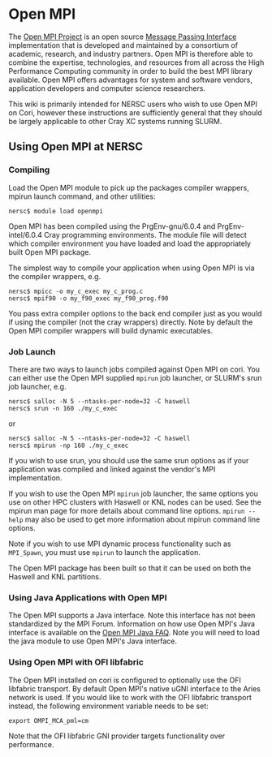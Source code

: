 # Open MPI

The [Open MPI Project](https://www.open-mpi.org/) is an open source [Message Passing Interface](https://www.mpi-forum.org/) implementation that is developed and maintained by a consortium of academic, research, and industry partners. Open MPI is therefore able to combine the expertise, technologies, and resources from all across the High Performance Computing community in order to build the best MPI library available. Open MPI offers advantages for system and software vendors, application developers and computer science researchers.

This wiki is primarily intended for NERSC users who wish to use Open MPI on Cori, however these instructions are sufficiently general that they should be largely applicable to other Cray XC systems running SLURM.

## Using Open MPI at NERSC

### Compiling

Load the Open MPI module to pick up the packages compiler wrappers, mpirun launch command, and other utilities:

```shell
nersc$ module load openmpi
```

Open MPI has been compiled using the PrgEnv-gnu/6.0.4 and PrgEnv-intel/6.0.4 Cray programming environments.  The module file
will detect which compiler environment you have loaded and load the appropriately built Open MPI package.

The simplest way to compile your application when using Open MPI is via the compiler wrappers, e.g.

```shell
nersc$ mpicc -o my_c_exec my_c_prog.c
nersc$ mpif90 -o my_f90_exec my_f90_prog.f90
```

You pass extra compiler options to the back end compiler just as you would if using the compiler (not the cray wrappers) directly.  Note by default the Open MPI compiler wrappers will build dynamic executables.

### Job Launch

There are two ways to launch jobs compiled against Open MPI on cori.  You can either use the Open MPI supplied ```mpirun``` job launcher, or SLURM's srun job launcher, e.g.

```shell
nersc$ salloc -N 5 --ntasks-per-node=32 -C haswell
nersc$ srun -n 160 ./my_c_exec
```
or

```shell
nersc$ salloc -N 5 --ntasks-per-node=32 -C haswell
nersc$ mpirun -np 160 ./my_c_exec
```

If you wish to use srun, you should use the same srun options as if your application was compiled and linked against the vendor's MPI implementation.

If you wish to use the Open MPI ```mpirun``` job launcher,  the same options you use on other HPC clusters with Haswell or KNL nodes can be used.  See the mpirun man page for more details about command line options.  ```mpirun --help``` may also be used to get more information about mpirun command line options.

Note if you wish to use MPI dynamic process functionality such as ```MPI_Spawn```, you must use ```mpirun``` to launch the application.

The Open MPI package has been built so that it can be used on both the Haswell and KNL partitions.

### Using Java Applications with Open MPI

The Open MPI supports a Java interface.  Note this interface has not been standardized by the MPI Forum.  Information on how use Open MPI's Java interface is available on the [Open MPI Java FAQ](https://www.open-mpi.org/faq/?category=java).  Note you will need to load the java module to use Open MPI's Java interface.

### Using Open MPI with OFI libfabric

The Open MPI installed on cori is configured to optionally use the OFI libfabric transport.  By default Open MPI's native uGNI interface to the Aries network is used.  If you would like to work with the OFI libfabric transport instead, the following environment variable needs to be set:

```shell
export OMPI_MCA_pml=cm
```

Note that the OFI libfabric GNI provider targets functionality over performance.
